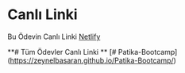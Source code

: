 # Canlı Linki

Bu Ödevin Canlı Linki [Netlify](https://starwarsz.netlify.app/)





**# Tüm Ödevler Canlı Linki **
[# Patika-Bootcamp] (https://zeynelbasaran.github.io/Patika-Bootcamp/)

